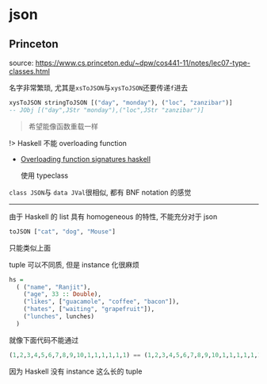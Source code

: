 # json

## Princeton

source: https://www.cs.princeton.edu/~dpw/cos441-11/notes/lec07-type-classes.html

[](./princeton/data.hs ":include :type=code hs")

名字非常繁琐, 尤其是`xsToJSON`与`xysToJSON`还要传递`f`进去

```hs
xysToJSON stringToJSON [("day", "monday"), ("loc", "zanzibar")]
-- JObj [("day",JStr "monday"),("loc",JStr "zanzibar")]
```

> 希望能像函数重载一样

!> Haskell 不能 overloading function

- [Overloading function signatures haskell](https://stackoverflow.com/questions/6119225/overloading-function-signatures-haskell)

  使用 typeclass

[](./princeton/typeclass.hs ":include :type=code hs")

`class JSON`与 `data JVal`很相似, 都有 BNF notation 的感觉

---

由于 Haskell 的 list 具有 homogeneous 的特性, 不能充分对于 json

```hs
toJSON ["cat", "dog", "Mouse"]
```

只能类似上面

tuple 可以不同质, 但是 instance 化很麻烦

[](./princeton/typeclassEx.hs ":include :type=code hs")

```hs
hs =
  ( ("name", "Ranjit"),
    ("age", 33 :: Double),
    ("likes", ["guacamole", "coffee", "bacon"]),
    ("hates", ["waiting", "grapefruit"]),
    ("lunches", lunches)
  )
```

就像下面代码不能通过

```hs
(1,2,3,4,5,6,7,8,9,10,1,1,1,1,1,1) == (1,2,3,4,5,6,7,8,9,10,1,1,1,1,1,1)
```

因为 Haskell 没有 instance 这么长的 tuple
